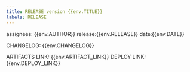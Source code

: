 ```yaml
---
title: RELEASE version {{env.TITLE}}
labels: RELEASE
---
```


assignees: {{env.AUTHOR}}
release:{{env.RELEASE}}
date:{{env.DATE}}

CHANGELOG:
{{env.CHANGELOG}}

ARTIFACTS LINK: {{env.ARTIFACT_LINK}}
DEPLOY LINK: {{env.DEPLOY_LINK}}
